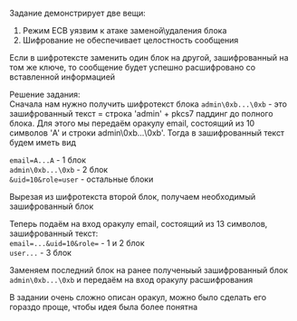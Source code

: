 Задание демонстрирует две вещи:  

1. Режим ECB уязвим к атаке заменой\удаления блока
2. Шифрование не обеспечивает целостность сообщения



Если в шифротексте заменить один блок на другой, зашифрованный на том же ключе, то сообщение будет успешно расшифровано со вставленной информацией  


Решение задания:  
Сначала нам нужно получить шифротекст блока `admin\0xb...\0xb` - это зашифрованный текст = строка 'admin' + pkcs7 паддинг до полного блока.
Для этого мы передаём оракулу email, состоящий из 10 символов 'A' и строки admin\0xb...\0xb'. Тогда в зашифрованный текст будем иметь вид

`email=A...A` - 1 блок  
`admin\0xb...\0xb` - 2 блок   
`&uid=10&role=user` - остальные блоки  

Вырезая из шифротекста второй блок, получаем необходимый зашифрованный блок


Теперь подаём на вход оракулу email, состоящий из 13 символов, зашифрованный текст:  
`email=...&uid=10&role=` - 1 и 2 блок   
`user...` - 3 блок    

Заменяем последний блок на ранее полученыый зашифрованный блок `admin\0xb...\0xb` и передаём на вход оракулу расшифрования


В задании очень сложно описан оракул, можно было сделать его гораздо проще, чтобы идея была более понятна 

